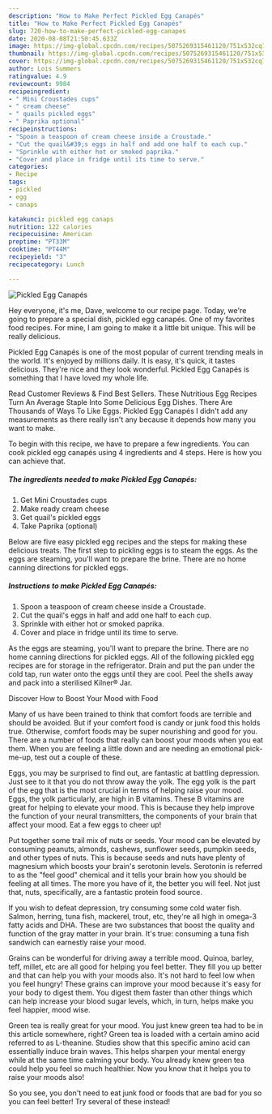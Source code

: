 ```yaml
---
description: "How to Make Perfect Pickled Egg Canapés"
title: "How to Make Perfect Pickled Egg Canapés"
slug: 720-how-to-make-perfect-pickled-egg-canapes
date: 2020-08-08T21:50:45.633Z
image: https://img-global.cpcdn.com/recipes/5075269315461120/751x532cq70/pickled-egg-canapes-recipe-main-photo.jpg
thumbnail: https://img-global.cpcdn.com/recipes/5075269315461120/751x532cq70/pickled-egg-canapes-recipe-main-photo.jpg
cover: https://img-global.cpcdn.com/recipes/5075269315461120/751x532cq70/pickled-egg-canapes-recipe-main-photo.jpg
author: Lois Summers
ratingvalue: 4.9
reviewcount: 9984
recipeingredient:
- " Mini Croustades cups"
- " cream cheese"
- " quails pickled eggs"
- " Paprika optional"
recipeinstructions:
- "Spoon a teaspoon of cream cheese inside a Croustade."
- "Cut the quail&#39;s eggs in half and add one half to each cup."
- "Sprinkle with either hot or smoked paprika."
- "Cover and place in fridge until its time to serve."
categories:
- Recipe
tags:
- pickled
- egg
- canaps

katakunci: pickled egg canaps 
nutrition: 122 calories
recipecuisine: American
preptime: "PT33M"
cooktime: "PT44M"
recipeyield: "3"
recipecategory: Lunch

---
```



![Pickled Egg Canapés](https://img-global.cpcdn.com/recipes/5075269315461120/751x532cq70/pickled-egg-canapes-recipe-main-photo.jpg)

Hey everyone, it's me, Dave, welcome to our recipe page. Today, we're going to prepare a special dish, pickled egg canapés. One of my favorites food recipes. For mine, I am going to make it a little bit unique. This will be really delicious.

Pickled Egg Canapés is one of the most popular of current trending meals in the world. It's enjoyed by millions daily. It is easy, it's quick, it tastes delicious. They're nice and they look wonderful. Pickled Egg Canapés is something that I have loved my whole life.

Read Customer Reviews &amp; Find Best Sellers. These Nutritious Egg Recipes Turn An Average Staple Into Some Delicious Egg Dishes. There Are Thousands of Ways To Like Eggs. Pickled Egg Canapés I didn&#39;t add any measurements as there really isn&#39;t any because it depends how many you want to make.


To begin with this recipe, we have to prepare a few ingredients. You can cook pickled egg canapés using 4 ingredients and 4 steps. Here is how you can achieve that.

<!--inarticleads1-->

##### The ingredients needed to make Pickled Egg Canapés:

1. Get  Mini Croustades cups
1. Make ready  cream cheese
1. Get  quail&#39;s pickled eggs
1. Take  Paprika (optional)


Below are five easy pickled egg recipes and the steps for making these delicious treats. The first step to pickling eggs is to steam the eggs. As the eggs are steaming, you&#39;ll want to prepare the brine. There are no home canning directions for pickled eggs. 

<!--inarticleads2-->

##### Instructions to make Pickled Egg Canapés:

1. Spoon a teaspoon of cream cheese inside a Croustade.
1. Cut the quail&#39;s eggs in half and add one half to each cup.
1. Sprinkle with either hot or smoked paprika.
1. Cover and place in fridge until its time to serve.


As the eggs are steaming, you&#39;ll want to prepare the brine. There are no home canning directions for pickled eggs. All of the following pickled egg recipes are for storage in the refrigerator. Drain and put the pan under the cold tap, run water onto the eggs until they are cool. Peel the shells away and pack into a sterilised Kilner® Jar. 

Discover How to Boost Your Mood with Food


Many of us have been trained to think that comfort foods are terrible and should be avoided. But if your comfort food is candy or junk food this holds true. Otherwise, comfort foods may be super nourishing and good for you. There are a number of foods that really can boost your moods when you eat them. When you are feeling a little down and are needing an emotional pick-me-up, test out a couple of these.

Eggs, you may be surprised to find out, are fantastic at battling depression. Just see to it that you do not throw away the yolk. The egg yolk is the part of the egg that is the most crucial in terms of helping raise your mood. Eggs, the yolk particularly, are high in B vitamins. These B vitamins are great for helping to elevate your mood. This is because they help improve the function of your neural transmitters, the components of your brain that affect your mood. Eat a few eggs to cheer up!

Put together some trail mix of nuts or seeds. Your mood can be elevated by consuming peanuts, almonds, cashews, sunflower seeds, pumpkin seeds, and other types of nuts. This is because seeds and nuts have plenty of magnesium which boosts your brain's serotonin levels. Serotonin is referred to as the "feel good" chemical and it tells your brain how you should be feeling at all times. The more you have of it, the better you will feel. Not just that, nuts, specifically, are a fantastic protein food source.

If you wish to defeat depression, try consuming some cold water fish. Salmon, herring, tuna fish, mackerel, trout, etc, they're all high in omega-3 fatty acids and DHA. These are two substances that boost the quality and function of the gray matter in your brain. It's true: consuming a tuna fish sandwich can earnestly raise your mood. 

Grains can be wonderful for driving away a terrible mood. Quinoa, barley, teff, millet, etc are all good for helping you feel better. They fill you up better and that can help you with your moods also. It's not hard to feel low when you feel hungry! These grains can improve your mood because it's easy for your body to digest them. You digest them faster than other things which can help increase your blood sugar levels, which, in turn, helps make you feel happier, mood wise.

Green tea is really great for your mood. You just knew green tea had to be in this article somewhere, right? Green tea is loaded with a certain amino acid referred to as L-theanine. Studies show that this specific amino acid can essentially induce brain waves. This helps sharpen your mental energy while at the same time calming your body. You already knew green tea could help you feel so much healthier. Now you know that it helps you to raise your moods also!

So you see, you don't need to eat junk food or foods that are bad for you so you can feel better! Try several of these instead!

